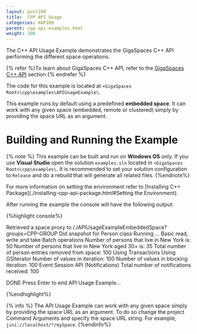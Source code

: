 ```yaml
---
layout: post100
title:  CPP API Usage
categories: XAP100
parent: cpp-api-examples.html
weight: 200
---
```







The C++ API Usage Example demonstrates the GigaSpaces C++ API performing the different space operations.

{% refer %}To learn about GigaSpaces C++ API, refer to the [GigaSpaces C++ API](./cpp-space-interface.html) section.{% endrefer %}

The code for this example is located at `<GigaSpaces Root>\cpp\examples\APIUsageExample\`.

This example runs by default using a predefined **embedded space**. It can work with any given space (embedded, remote or clustered) simply by providing the space URL as an argument.

# Building and Running the Example

{% note %}
This example can be built and run on **Windows OS** only. If you use **Visual Studio** open the solution `examples.sln` located in `<GigaSpaces Root>\cpp\examples\`. It is recommended to set your solution configuration to `Release` and do a rebuild that will generate all related files.
{%endnote%}

For more information on setting the environment refer to [Installing C++ Package](./installing-cpp-api-package.html#Setting the Environment).

After running the example the console will have the following output:

{%highlight console%}

Retrieved a space proxy to /./APIUsageExampleEmbeddedSpace?groups=CPP-GROUP
Did snapshot for Person class
Running ...
Basic read, write and take
Batch operations
Number of persons that live in New York is: 50
Number of persons that live in New York aged 30+ is: 35
Total number of person entries removed from space: 100
Using Transactions
Using GSIterator
Number of values in iteration: 100
Number of values in blocking iteration: 100
Event Session API (Notifications)
Total number of notifications received: 100

DONE
Press Enter to end API Usage Example...

{%endhighlight%}

{% info %}
The API Usage Example can work with any given space simply by providing the space URL as an argument. To do so change the project Command Arguments and specify the space URL string. For example, `jini://localhost/*/mySpace`.
{%endinfo%}
